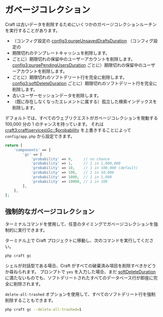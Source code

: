 # ガベージコレクション

Craft は古いデータを削除するためにいくつかのガベージコレクションルーチンを実行することがあります。

- （コンフィグ設定の <config3:purgeUnsavedDraftsDuration> （コンフィグ設定の
- 期限切れのテンプレートキャッシュを削除します。
- ごとに）期限切れの保留中のユーザーアカウントを削除します。 <config3:purgePendingUsersDuration> ごとに）期限切れの保留中のユーザーアカウントを削除します。
- ごとに）期限切れのソフトデリート行を完全に削除します。 <config3:softDeleteDuration> ごとに）期限切れのソフトデリート行を完全に削除します。
- 古いユーザーセッションデータを削除します。
- （既に存在しなくなったエレメントに属する）孤立した検索インデックスを削除します。

デフォルトでは、すべてのウェブリクエストがガベージコレクションを発動する 100,000 分の 1 のチャンスを持っています。 それは <craft3:craft\services\Gc::$probability> を上書きすることによって `config/app.php` から設定できます。

```php
return [
    'components' => [
        'gc' => [
            'probability' => 0,     // no chance
            'probability' => 1,     // 1 in 1,000,000
            'probability' => 10,    // 1 in 100,000 (default)
            'probability' => 100,   // 1 in 10,000
            'probability' => 1000,  // 1 in 1,000
            'probability' => 10000, // 1 in 100
        ],
    ],
];
```

## 強制的なガベージコレクション

ターミナルコマンドを使用して、任意のタイミングでガベージコレクションを強制的に実行できます。

ターミナル上で Craft プロジェクトに移動し、次のコマンドを実行してください。

```bash
php craft gc
```

シェルが対話型である場合、Craft がすべての破棄済み項目を削除すべきかどうか尋ねられます。 プロンプトで `yes` を入力した場合、まだ [softDeleteDuration](config3:softDeleteDuration) に満たないものでも、ソフトデリートされたすべてのデータベース行が即座に完全に削除されます。

`delete-all-trashed` オプションを使用して、すべてのソフトデリート行を強制削除することもできます。

```bash
php craft gc --delete-all-trashed=1
```

